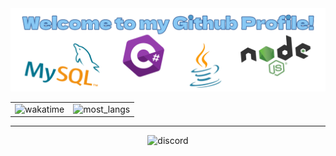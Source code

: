 <img src="./banner.png">

<table align="center">
  <tr>
    <td valign="top"><img src="https://github-readme-stats.vercel.app/api/wakatime?username=Tira&theme=tokyonight&langs_count=5&layout=compact" alt="wakatime"></img></td>
    <td valign="top"><img src="https://github-readme-stats.vercel.app/api/top-langs/?username=TiranexDev&theme=tokyonight&langs_count=2" alt="most_langs"></img></td>
  </tr>
</table>

<hr></hr>

<div align="center">
    <img src="https://discord.c99.nl/widget/theme-4/572355330143682561.png" alt="discord"></img>
</div>
